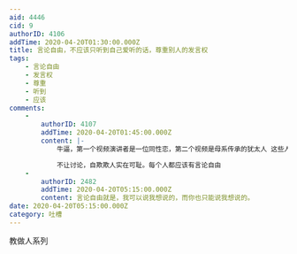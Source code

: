 ```yaml
---
aid: 4446
cid: 9
authorID: 4106
addTime: 2020-04-20T01:30:00.000Z
title: 言论自由，不应该只听到自己爱听的话，尊重别人的发言权
tags:
    - 言论自由
    - 发言权
    - 尊重
    - 听到
    - 应该
comments:
    -
        authorID: 4107
        addTime: 2020-04-20T01:45:00.000Z
        content: |-
            牛逼，第一个视频演讲者是一位同性恋，第二个视频是母系传承的犹太人 这些人都开始清醒了，某些人为什么还要装睡

            不让讨论，自欺欺人实在可耻。每个人都应该有言论自由
    -
        authorID: 2482
        addTime: 2020-04-20T05:15:00.000Z
        content: 言论自由就是，我可以说我想说的，而你也只能说我想说的。
date: 2020-04-20T05:15:00.000Z
category: 吐槽
---
```


教做人系列
